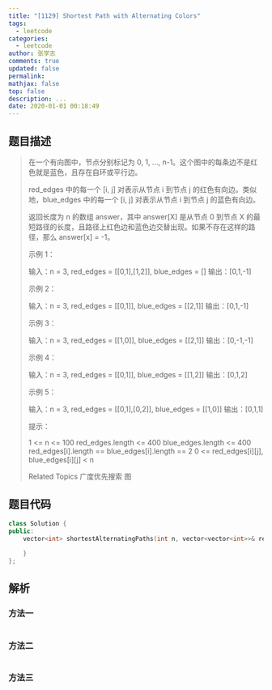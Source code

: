 ```yaml
---
title: "[1129] Shortest Path with Alternating Colors"
tags:
  - leetcode
categories:
  - leetcode
author: 张学志
comments: true
updated: false
permalink:
mathjax: false
top: false
description: ...
date: 2020-01-01 00:18:49
---
```


## 题目描述

> 在一个有向图中，节点分别标记为 0, 1, ..., n-1。这个图中的每条边不是红色就是蓝色，且存在自环或平行边。 
> 
> red_edges 中的每一个 [i, j] 对表示从节点 i 到节点 j 的红色有向边。类似地，blue_edges 中的每一个 [i, j] 对表示从节点 i 到节点 j 的蓝色有向边。 
> 
> 返回长度为 n 的数组 answer，其中 answer[X] 是从节点 0 到节点 X 的最短路径的长度，且路径上红色边和蓝色边交替出现。如果不存在这样的路径，那么 answer[x] = -1。 
> 
> 
> 
> 示例 1： 
> 
> 输入：n = 3, red_edges = [[0,1],[1,2]], blue_edges = []
> 输出：[0,1,-1]
> 
> 
> 示例 2： 
> 
> 输入：n = 3, red_edges = [[0,1]], blue_edges = [[2,1]]
> 输出：[0,1,-1]
> 
> 
> 示例 3： 
> 
> 输入：n = 3, red_edges = [[1,0]], blue_edges = [[2,1]]
> 输出：[0,-1,-1]
> 
> 
> 示例 4： 
> 
> 输入：n = 3, red_edges = [[0,1]], blue_edges = [[1,2]]
> 输出：[0,1,2]
> 
> 
> 示例 5： 
> 
> 输入：n = 3, red_edges = [[0,1],[0,2]], blue_edges = [[1,0]]
> 输出：[0,1,1]
> 
> 
> 
> 
> 提示： 
> 
> 
> 1 <= n <= 100 
> red_edges.length <= 400 
> blue_edges.length <= 400 
> red_edges[i].length == blue_edges[i].length == 2 
> 0 <= red_edges[i][j], blue_edges[i][j] < n 
> 
> Related Topics 广度优先搜索 图

## 题目代码

```cpp
class Solution {
public:
    vector<int> shortestAlternatingPaths(int n, vector<vector<int>>& red_edges, vector<vector<int>>& blue_edges) {
        
    }
};
```

## 解析

### 方法一

```cpp

```

### 方法二

```cpp

```

### 方法三

```cpp

```

